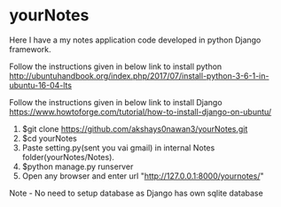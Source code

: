 # yourNotes
Here I have a my notes application code developed in python Django framework.

Follow the instructions given in below link to install python 
http://ubuntuhandbook.org/index.php/2017/07/install-python-3-6-1-in-ubuntu-16-04-lts

Follow the instructions given in below link to install Django
https://www.howtoforge.com/tutorial/how-to-install-django-on-ubuntu/

1. $git clone https://github.com/akshays0nawan3/yourNotes.git
2. $cd yourNotes
3. Paste setting.py(sent you vai gmail) in internal Notes folder(yourNotes/Notes).
4. $python manage.py runserver
5. Open any browser and enter url "http://127.0.0.1:8000/yournotes/"

Note - No need to setup database as Django has own sqlite database




